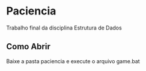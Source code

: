# Paciencia
Trabalho final da disciplina Estrutura de Dados

## Como Abrir

Baixe a pasta paciencia e execute o arquivo game.bat
